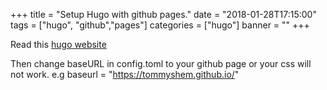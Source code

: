 +++
title = "Setup Hugo with github pages."
date = "2018-01-28T17:15:00"
tags = ["hugo", "github","pages"]
categories = ["hugo"]
banner = ""
+++

Read this [hugo website](https://gohugo.io/hosting-and-deployment/hosting-on-github/)

Then change baseURL in config.toml to your github page or your css will not work.
e.g
baseurl = "https://tommyshem.github.io/"
